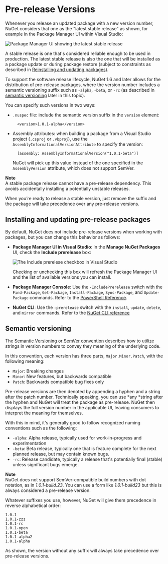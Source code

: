 # Pre-release Versions

Whenever you release an updated package with a new version number, NuGet considers that one as the "latest stable release" as shown, for example in the Package Manager UI within Visual Studio:

![Package Manager UI showing the latest stable release](/images/Create/Prerelease_01-LatestStable.png)

A stable release is one that's considered reliable enough to be used in production. The latest stable release is also the one that will be installed as a package update or during package restore (subject to constraints as described in [Reinstalling and updating packages](/ndocs/consume-packages/reinstalling-and-updating-packages)).

To support the software release lifecycle, NuGet 1.6 and later allows for the distribution of pre-release packages, where the version number includes a semantic versioning suffix such as `-alpha`, `-beta`, or `-rc` (as described in [semantic versioning](#semantic-versioning) later in this topic).

You can specify such versions in two ways:

- `.nuspec` file: include the semantic version suffix in the `version` element: 

	    <version>1.0.1-alpha</version>

- Assembly attributes: when building a package from a Visual Studio project (`.csproj` or `.vbproj`), use the `AssemblyInformationalVersionAttribute` to specify the version:

    	[assembly: AssemblyInformationalVersion("1.0.1-beta")]

	NuGet will pick up this value instead of the one specified in the `AssemblyVersion` attribute, which does not support SemVer.

<div class="block-callout-info">
    <strong>Note</strong><br>
    A stable package release cannot have a pre-release dependency. This avoids accidentally installing a potentially unstable releases.
</div>

When you’re ready to release a stable version, just remove the suffix and the package will take precedence over any pre-release versions.


## Installing and updating pre-release packages

By default, NuGet does not include pre-release versions when working with packages, but you can change this behavior as follows:

- **Package Manager UI in Visual Studio**: In the **Manage NuGet Packages** UI, check the **Include prerelease** box:

	![The Include prerelese checkbox in Visual Studio](/images/Create/Prerelease_02-CheckPrerelease.png)

	Checking or unchecking this box will refresh the Package Manager UI and the list of available versions you can install.

- **Package Manager Console**: Use the `-IncludePrerelease` switch with the `Find-Package`, `Get-Package`, `Install-Package`, `Sync-Package`, and `Update-Package` commands. Refer to the [PowerShell Reference](/ndocs/tools/powershell-reference).

- **NuGet CLI**: Use the `-prerelease` switch with the `install`, `update`, `delete`, and `mirror` commands. Refer to the [NuGet CLI reference](/ndocs/tools/nuget.exe-cli-reference) 


## Semantic versioning

The [Semantic Versioning or SemVer convention](http://semver.org/spec/v1.0.0.html) describes how to utilize strings in version numbers to convey they meaning of the underlying code.

In this convention, each version has three parts, `Major.Minor.Patch`, with the following meaning:

* `Major`: Breaking changes
* `Minor`: New features, but backwards compatible
* `Patch`: Backwards compatible bug fixes only

Pre-release versions are then denoted by appending a hyphen and a string after the patch number. Technically speaking, you can use *any *string after the hyphen and NuGet will treat the package as pre-release. NuGet then displays the full version number in the applicable UI, leaving consumers to interpret the meaning for themselves.

With this in mind, it's generally good to follow recognized naming conventions such as the following:

- `-alpha`: Alpha release, typically used for work-in-progress and experimentation
- `-beta`: Beta release, typically one that is feature complete for the next planned release, but may contain known bugs. 
- `-rc`: Release candidate, typically a release that's potentially final (stable) unless significant bugs emerge.

<div class="block-callout-info">
    <strong>Note</strong><br>
    NuGet does not support SemVer-compatible build numbers with dot notation, as in <em>1.0.1-build.23</em>. You can use a form like <em>1.0.1-build23</em> but this is always considered a pre-release version.  
</div>

Whatever suffixes you use, however, NuGet will give them precedence in reverse alphabetical order: 

	1.0.1
	1.0.1-zzz 
	1.0.1-rc
    1.0.1-open
	1.0.1-beta
    1.0.1-alpha2
    1.0.1-alpha	 

As shown, the version without any suffix will always take precedence over pre-release versions.
